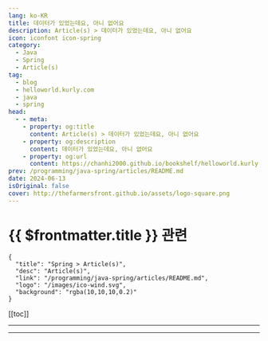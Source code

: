 ```yaml
---
lang: ko-KR
title: 데이터가 있었는데요, 아니 없어요
description: Article(s) > 데이터가 있었는데요, 아니 없어요
icon: iconfont icon-spring
category: 
  - Java
  - Spring
  - Article(s)
tag: 
  - blog
  - helloworld.kurly.com
  - java
  - spring
head:
  - - meta:
    - property: og:title
      content: Article(s) > 데이터가 있었는데요, 아니 없어요
    - property: og:description
      content: 데이터가 있었는데요, 아니 없어요
    - property: og:url
      content: https://chanhi2000.github.io/bookshelf/helloworld.kurly.com/commit-mvcc-set-autocommit.html
prev: /programming/java-spring/articles/README.md
date: 2024-06-13
isOriginal: false
cover: http://thefarmersfront.github.io/assets/logo-square.png
---
```


# {{ $frontmatter.title }} 관련

```component VPCard
{
  "title": "Spring > Article(s)",
  "desc": "Article(s)",
  "link": "/programming/java-spring/articles/README.md",
  "logo": "/images/ico-wind.svg",
  "background": "rgba(10,10,10,0.2)"
}
```

[[toc]]

---

<SiteInfo
  name="데이터가 있었는데요, 아니 없어요 - 컬리 기술 블로그"
  desc="COMMIT, MVCC 그리고 SET AUTOCOMMIT"
  url="https://helloworld.kurly.com/commit-mvcc-set-autocommit/"
  logo="https://helloworld.kurly.com/assets/logo/ico_192.png"
  preview="http://thefarmersfront.github.io/assets/logo-square.png"/>

<!-- TODO:  작성 -->

---

<TagLinks />